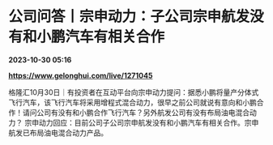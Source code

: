 # 公司问答丨宗申动力：子公司宗申航发没有和小鹏汽车有相关合作

**2023-10-30 05:16**

**https://www.gelonghui.com/live/1271045**

格隆汇10月30日｜有投资者在互动平台向宗申动力提问：据悉小鹏将量产分体式飞行汽车，该飞行汽车将采用增程式混合动力，很早之前公司就说有意向和小鹏合作！请问公司有没有和小鹏合作飞行汽车？另外航发公司有没有布局油电混合动力？ 宗申动力回应：目前公司子公司宗申航发没有和小鹏汽车有相关合作。宗申航发已布局油电混合动力产品。